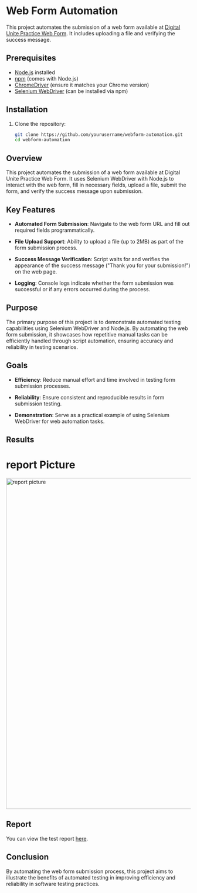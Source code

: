 # Web Form Automation

This project automates the submission of a web form available at [Digital Unite Practice Web Form](https://www.digitalunite.com/practice-webform-learners). It includes uploading a file and verifying the success message.

## Prerequisites

- [Node.js](https://nodejs.org/en/) installed
- [npm](https://www.npmjs.com/) (comes with Node.js)
- [ChromeDriver](http://chromedriver.chromium.org/downloads) (ensure it matches your Chrome version)
- [Selenium WebDriver](https://www.selenium.dev/) (can be installed via npm)

## Installation

1. Clone the repository:
   ```bash
   git clone https://github.com/yourusername/webform-automation.git
   cd webform-automation
## Overview
This project automates the submission of a web form available at Digital Unite Practice Web Form. It uses Selenium WebDriver with Node.js to interact with the web form, fill in necessary fields, upload a file, submit the form, and verify the success message upon submission.

## Key Features

- **Automated Form Submission**: Navigate to the web form URL and fill out required fields programmatically.
  
- **File Upload Support**: Ability to upload a file (up to 2MB) as part of the form submission process.
  
- **Success Message Verification**: Script waits for and verifies the appearance of the success message ("Thank you for your submission!") on the web page.
  
- **Logging**: Console logs indicate whether the form submission was successful or if any errors occurred during the process.



## Purpose
The primary purpose of this project is to demonstrate automated testing capabilities using Selenium WebDriver and Node.js. By automating the web form submission, it showcases how repetitive manual tasks can be efficiently handled through script automation, ensuring accuracy and reliability in testing scenarios.

## Goals



- **Efficiency**: Reduce manual effort and time involved in testing form submission processes.
  
- **Reliability**: Ensure consistent and reproducible results in form submission testing.
  
- **Demonstration**: Serve as a practical example of using Selenium WebDriver for web automation tasks.


## Results
# report Picture
<img src="report.png" alt="report picture" width="900">

## Report

You can view the test report [here](https://drive.google.com/file/d/1PcGOSNmuwP6hLF3WhsZhPoCMWCXljMpA/view?usp=sharing).



## Conclusion
  By automating the web form submission process, this project aims to illustrate the benefits of automated testing in improving efficiency and reliability in 
  software testing practices.

